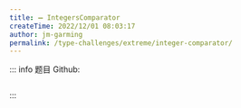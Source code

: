 ```yaml
---
title: ➖ IntegersComparator
createTime: 2022/12/01 08:03:17
author: jm-garming
permalink: /type-challenges/extreme/integer-comparator/
---
```


::: info 题目
Github: []()

```ts

```

:::
